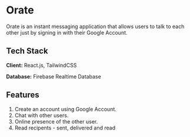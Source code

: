 # Orate

Orate is an instant messaging application that allows users to talk to each other just by signing in with their Google Account.

## Tech Stack

**Client:** React.js, TailwindCSS

**Database:** Firebase Realtime Database

## Features

1. Create an account using Google Account.
2. Chat with other users.
3. Online presence of the other user.
4. Read recipents - sent, delivered and read
